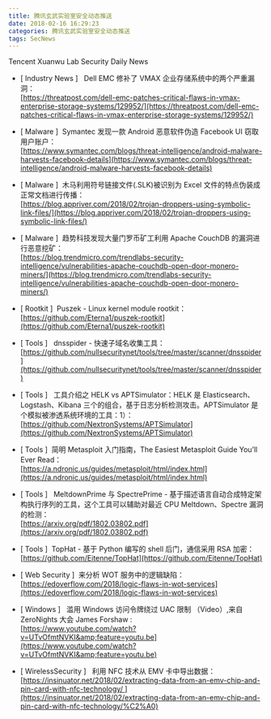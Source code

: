 ```yaml
---
title: 腾讯玄武实验室安全动态推送
date: 2018-02-16 16:29:23
categories: 腾讯玄武实验室安全动态推送
tags: SecNews
---
```


Tencent Xuanwu Lab Security Daily News  
* [ Industry News ]   Dell EMC 修补了 VMAX 企业存储系统中的两个严重漏洞：   
[https://threatpost.com/dell-emc-patches-critical-flaws-in-vmax-enterprise-storage-systems/129952/](https://threatpost.com/dell-emc-patches-critical-flaws-in-vmax-enterprise-storage-systems/129952/)  

* [ Malware ]  Symantec 发现一款 Android 恶意软件伪造 Facebook UI 窃取用户账户：   
[https://www.symantec.com/blogs/threat-intelligence/android-malware-harvests-facebook-details](https://www.symantec.com/blogs/threat-intelligence/android-malware-harvests-facebook-details)  

* [ Malware ]  木马利用符号链接文件(.SLK)被识别为 Excel 文件的特点伪装成正常文档进行传播：   
[https://blog.appriver.com/2018/02/trojan-droppers-using-symbolic-link-files/](https://blog.appriver.com/2018/02/trojan-droppers-using-symbolic-link-files/)  

* [ Malware ]  趋势科技发现大量门罗币矿工利用 Apache CouchDB 的漏洞进行恶意挖矿：   
[https://blog.trendmicro.com/trendlabs-security-intelligence/vulnerabilities-apache-couchdb-open-door-monero-miners/](https://blog.trendmicro.com/trendlabs-security-intelligence/vulnerabilities-apache-couchdb-open-door-monero-miners/)  

* [ Rootkit ]  Puszek - Linux kernel module rootkit：   
[https://github.com/Eterna1/puszek-rootkit](https://github.com/Eterna1/puszek-rootkit)  

* [ Tools ]   dnsspider - 快速子域名收集工具：   
[https://github.com/nullsecuritynet/tools/tree/master/scanner/dnsspider](https://github.com/nullsecuritynet/tools/tree/master/scanner/dnsspider)  

* [ Tools ]   工具介绍之 HELK vs APTSimulator：HELK 是 Elasticsearch、Logstash、Kibana 三个的组合，基于日志分析检测攻击。APTSimulator 是个模拟被渗透系统环境的工具：1）：   
[https://github.com/NextronSystems/APTSimulator](https://github.com/NextronSystems/APTSimulator)  

* [ Tools ]  简明 Metasploit 入门指南，The Easiest Metasploit Guide You’ll Ever Read：   
[https://a.ndronic.us/guides/metasploit/html/index.html](https://a.ndronic.us/guides/metasploit/html/index.html)  

* [ Tools ]   MeltdownPrime 与 SpectrePrime - 基于描述语言自动合成特定架构执行序列的工具，这个工具可以辅助对最近 CPU Meltdown、Spectre 漏洞的检测：  
[https://arxiv.org/pdf/1802.03802.pdf](https://arxiv.org/pdf/1802.03802.pdf)  

* [ Tools ]  TopHat - 基于 Python 编写的 shell 后门，通信采用 RSA 加密：   
[https://github.com/Eitenne/TopHat](https://github.com/Eitenne/TopHat)  

* [ Web Security ]  来分析 WOT 服务中的逻辑缺陷：   
[https://edoverflow.com/2018/logic-flaws-in-wot-services](https://edoverflow.com/2018/logic-flaws-in-wot-services)  

* [ Windows ]   滥用 Windows 访问令牌绕过 UAC 限制 （Video）,来自 ZeroNights 大会 James Forshaw :   
[https://www.youtube.com/watch?v=UTvOfmtNVKI&amp;feature=youtu.be](https://www.youtube.com/watch?v=UTvOfmtNVKI&amp;feature=youtu.be)  

* [ WirelessSecurity ]   利用 NFC 技术从 EMV 卡中导出数据：   
[https://insinuator.net/2018/02/extracting-data-from-an-emv-chip-and-pin-card-with-nfc-technology/ ](https://insinuator.net/2018/02/extracting-data-from-an-emv-chip-and-pin-card-with-nfc-technology/%C2%A0)  

